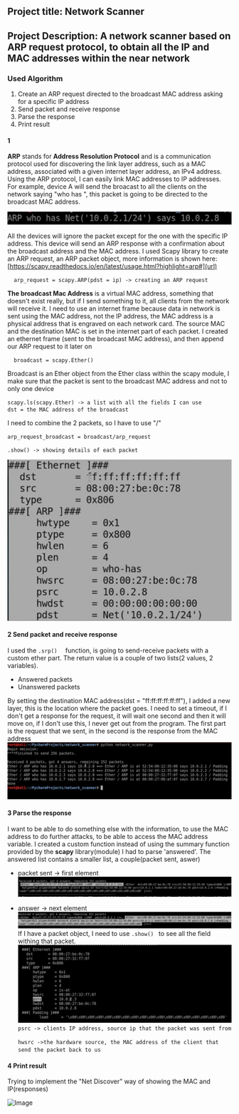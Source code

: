 ## Project title: Network Scanner
## Project Description: A network scanner based on ARP request protocol, to obtain all the IP and MAC addresses within the near network 


### Used Algorithm 


1. Create an ARP request directed to the broadcast MAC address asking for a specific IP address
2. Send packet and receive response
3. Parse the response
4. Print result

#### 1
**ARP** stands for **Address Resolution Protocol** and is a communication protocol used for discovering the link layer address, such as a MAC address, associated with a given internet layer address, an IPv4 address.
Using the ARP protocol, I can easily link MAC addresses to IP addresses.
For example, device A will send the broacast to all the clients on the network saying "who has <a specific IP address>", this packet is going to be directed to the broadcast MAC address.
  
![Image](18.png)

All the devices will ignore the packet except for the one with the specific IP address.
This device will send an ARP response with a confirmation about the broadcast address and the MAC address.
I used Scapy library to create an ARP request, an ARP packet object, more information is shown here: [https://scapy.readthedocs.io/en/latest/usage.html?highlight=arp#](url)
```
  arp_request = scapy.ARP(pdst = ip) -> creating an ARP request
``` 
**The broadcast Mac Address** is a virtual MAC address, something that doesn't exist really, but if I send something to it, all clients from the network will receive it.
I need to use an internet frame because data in network is sent using the MAC address, not the IP address, the MAC address is a physical address that is engraved on each network card. The source MAC and the destination MAC is set in the internet part of each packet.
I created an ethernet frame (sent to the broadcast MAC address), and then append our ARP request to it later on
```
  broadcast = scapy.Ether()
  ``` 
 Broadcast is an Ether object from the Ether class within the scapy module, I make sure that the packet is sent to the broadcast MAC address and not to only one device
```  
scapy.ls(scapy.Ether) -> a list with all the fields I can use
dst = the MAC address of the broadcast
 ``` 

I need to combine the 2 packets, so I have to use "/"
 ```  
arp_request_broadcast = broadcast/arp_request 
   ```
   ```
.show() -> showing details of each packet
   ```
![Image](photo4.png)

  
  
  #### 2  Send packet and receive response

I used the ```.srp()  ``` function, is going to send-receive packets with a custom ether part.
The return value is  a couple of two lists(2 values, 2 variables).
- Answered packets
- Unanswered packets
  
By setting the destination MAC address(dst = "ff:ff:ff:ff:ff:ff"), I added a new layer, this is the location where the packet goes.
I need to set a timeout, if I don't get a response for the request, it will wait one second and then it will move on, if I don't use this, I never get out from the program.
The first part is the request that we sent, in the second is the response from the MAC address
![Image](photo6.png)
 


#### 3 Parse the response


I want to be able to do something else with the information, to use the MAC address to do further attacks, to be able to access the MAC address variable.
I created a custom function instead of using the summary function provided by the **scapy** library(module)
I had to parse 'answered'.
The answered list contains a smaller list, a couple(packet sent, aswer)
- packet sent -> first element
  ![Image](photo9.png)
- answer -> next element
  ![Image](photo10.png)
If I have a packet object, I need to use  ```.show() ``` to see all the field withing that packet.
![Image](photo11.png)
 ```psrc -> clients IP address, source ip that the packet was sent from ```
  
  ```hwsrc ->the hardware source, the MAC address of the client that send the packet back to us ```

#### 4 Print result

Trying to implement the "Net Discover" way of showing the MAC and IP(responses)
  
![Image](17.png)
